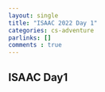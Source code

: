 ```yaml
---
layout: single
title: "ISAAC 2022 Day 1"
categories: cs-adventure
parlinks: []
comments : true
---
```


## ISAAC Day1
###